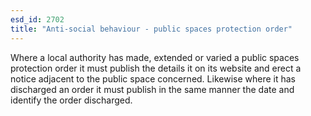 ```yaml
---
esd_id: 2702
title: "Anti-social behaviour - public spaces protection order"
---
```


Where a local authority has made, extended or varied a public spaces protection order it must publish the details it on its website and erect a notice adjacent to the public space concerned.  Likewise where it has discharged an order it must publish in the same manner the date and identify the order discharged.

